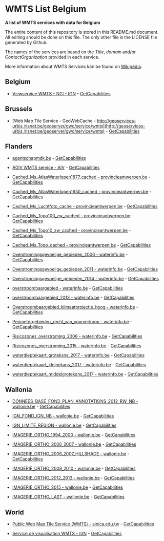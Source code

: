 # WMTS List Belgium
**A list of WMTS services with data for Belgium**

The entire content of this repository is stored in this README.md document. All editing should be done on this file. The only other file is the LICENSE file generated by Github.

The names of the services are based on the *Title*, *domain* and/or *ContactOrganization* provided in each service.

More information about WMTS Services kan be found on [Wikipedia](https://en.wikipedia.org/wiki/Web_Map_Tile_Service).



## Belgium

* [Viewservice WMTS - NGI - IGN](https://www.ngi.be/cartoweb/1.0.0/WMTSCapabilities.xml) - [GetCapabilities](https://www.ngi.be/cartoweb/1.0.0/WMTSCapabilities.xml?request=getcapabilities&service=wmts&version=1.0.0)



## Brussels

* [Web Map Tile Service - GeoWebCache - http://geoservices-urbis.irisnet.be/geoserver/gwc/service/wmts](http://geoservices-urbis.irisnet.be/geoserver/gwc/service/wmts) - [GetCapabilities](http://geoservices-urbis.irisnet.be/geoserver/gwc/service/wmts?request=getcapabilities&service=wmts&version=1.0.0)



## Flanders

* [agentschapmdk.be](http://bathy.agentschapmdk.be/spatialfusionserver/services/ows/wmts/WMTS_Triton) - [GetCapabilities](http://bathy.agentschapmdk.be/spatialfusionserver/services/ows/wmts/WMTS_Triton?request=getcapabilities&service=wmts&version=1.0.0)

* [AGIV WMTS service - AIV](https://tile.informatievlaanderen.be/ws/raadpleegdiensten/wmts) - [GetCapabilities](https://tile.informatievlaanderen.be/ws/raadpleegdiensten/wmts?request=getcapabilities&service=wmts&version=1.0.0)

* [Cached_Ms_AtlasWaterlopen1877_cached - provincieantwerpen.be](http://gis.provincieantwerpen.be/arcgis/rest/services/Cached/Ms_AtlasWaterlopen1877_cached/MapServer/WMTS/1.0.0/WMTSCapabilities.xml) - [GetCapabilities](http://gis.provincieantwerpen.be/arcgis/rest/services/Cached/Ms_AtlasWaterlopen1877_cached/MapServer/WMTS/1.0.0/WMTSCapabilities.xml?request=getcapabilities&service=wmts&version=1.0.0)

* [Cached_Ms_AtlasWaterlopen1950_cached - provincieantwerpen.be](http://gis.provincieantwerpen.be/arcgis/rest/services/Cached/Ms_AtlasWaterlopen1950_cached/MapServer/WMTS/1.0.0/WMTSCapabilities.xml) - [GetCapabilities](http://gis.provincieantwerpen.be/arcgis/rest/services/Cached/Ms_AtlasWaterlopen1950_cached/MapServer/WMTS/1.0.0/WMTSCapabilities.xml?request=getcapabilities&service=wmts&version=1.0.0)

* [Cached_Ms_Luchtfoto_cache - provincieantwerpen.be](http://gis.provincieantwerpen.be/arcgis/rest/services/Cached/Ms_Luchtfoto_cache/MapServer/WMTS/1.0.0/WMTSCapabilities.xml) - [GetCapabilities](http://gis.provincieantwerpen.be/arcgis/rest/services/Cached/Ms_Luchtfoto_cache/MapServer/WMTS/1.0.0/WMTSCapabilities.xml?request=getcapabilities&service=wmts&version=1.0.0)

* [Cached_Ms_Topo100_zw_cached - provincieantwerpen.be](http://gis.provincieantwerpen.be/arcgis/rest/services/Cached/Ms_Topo100_zw_cached/MapServer/WMTS/1.0.0/WMTSCapabilities.xml) - [GetCapabilities](http://gis.provincieantwerpen.be/arcgis/rest/services/Cached/Ms_Topo100_zw_cached/MapServer/WMTS/1.0.0/WMTSCapabilities.xml?request=getcapabilities&service=wmts&version=1.0.0)

* [Cached_Ms_Topo10_zw_cached - provincieantwerpen.be](http://gis.provincieantwerpen.be/arcgis/rest/services/Cached/Ms_Topo10_zw_cached/MapServer/WMTS/1.0.0/WMTSCapabilities.xml) - [GetCapabilities](http://gis.provincieantwerpen.be/arcgis/rest/services/Cached/Ms_Topo10_zw_cached/MapServer/WMTS/1.0.0/WMTSCapabilities.xml?request=getcapabilities&service=wmts&version=1.0.0)

* [Cached_Ms_Topo_cached - provincieantwerpen.be](http://gis.provincieantwerpen.be/arcgis/rest/services/Cached/Ms_Topo_cached/MapServer/WMTS/1.0.0/WMTSCapabilities.xml) - [GetCapabilities](http://gis.provincieantwerpen.be/arcgis/rest/services/Cached/Ms_Topo_cached/MapServer/WMTS/1.0.0/WMTSCapabilities.xml?request=getcapabilities&service=wmts&version=1.0.0)

* [Overstromingsgevoelige_gebieden_2006 - waterinfo.be](https://inspirepub.waterinfo.be/arcgis/rest/services/Overstromingsgevoelige_gebieden_2006/MapServer/WMTS/1.0.0/WMTSCapabilities.xml) - [GetCapabilities](https://inspirepub.waterinfo.be/arcgis/rest/services/Overstromingsgevoelige_gebieden_2006/MapServer/WMTS/1.0.0/WMTSCapabilities.xml?request=getcapabilities&service=wmts&version=1.0.0)

* [Overstromingsgevoelige_gebieden_2011 - waterinfo.be](https://inspirepub.waterinfo.be/arcgis/rest/services/Overstromingsgevoelige_gebieden_2011/MapServer/WMTS/1.0.0/WMTSCapabilities.xml) - [GetCapabilities](https://inspirepub.waterinfo.be/arcgis/rest/services/Overstromingsgevoelige_gebieden_2011/MapServer/WMTS/1.0.0/WMTSCapabilities.xml?request=getcapabilities&service=wmts&version=1.0.0)

* [Overstromingsgevoelige_gebieden_2014 - waterinfo.be](https://inspirepub.waterinfo.be/arcgis/rest/services/Overstromingsgevoelige_gebieden_2014/MapServer/WMTS/1.0.0/WMTSCapabilities.xml) - [GetCapabilities](https://inspirepub.waterinfo.be/arcgis/rest/services/Overstromingsgevoelige_gebieden_2014/MapServer/WMTS/1.0.0/WMTSCapabilities.xml?request=getcapabilities&service=wmts&version=1.0.0)

* [overstroombaargebied - waterinfo.be](https://inspirepub.waterinfo.be/arcgis/rest/services/overstroombaargebied/MapServer/WMTS/1.0.0/WMTSCapabilities.xml) - [GetCapabilities](https://inspirepub.waterinfo.be/arcgis/rest/services/overstroombaargebied/MapServer/WMTS/1.0.0/WMTSCapabilities.xml?request=getcapabilities&service=wmts&version=1.0.0)

* [overstroombaargebied_2013 - waterinfo.be](https://inspirepub.waterinfo.be/arcgis/rest/services/overstroombaargebied_2013/MapServer/WMTS/1.0.0/WMTSCapabilities.xml) - [GetCapabilities](https://inspirepub.waterinfo.be/arcgis/rest/services/overstroombaargebied_2013/MapServer/WMTS/1.0.0/WMTSCapabilities.xml?request=getcapabilities&service=wmts&version=1.0.0)

* [Overstroombaargebied_klimaatprojectie_hoog - waterinfo.be](https://inspirepub.waterinfo.be/arcgis/rest/services/Overstroombaargebied_klimaatprojectie_hoog/MapServer/WMTS/1.0.0/WMTSCapabilities.xml) - [GetCapabilities](https://inspirepub.waterinfo.be/arcgis/rest/services/Overstroombaargebied_klimaatprojectie_hoog/MapServer/WMTS/1.0.0/WMTSCapabilities.xml?request=getcapabilities&service=wmts&version=1.0.0)

* [Perimetergebieden_recht_van_voorverkoop - waterinfo.be](https://inspirepub.waterinfo.be/arcgis/rest/services/Perimetergebieden_recht_van_voorverkoop/MapServer/WMTS/1.0.0/WMTSCapabilities.xml) - [GetCapabilities](https://inspirepub.waterinfo.be/arcgis/rest/services/Perimetergebieden_recht_van_voorverkoop/MapServer/WMTS/1.0.0/WMTSCapabilities.xml?request=getcapabilities&service=wmts&version=1.0.0)

* [Risicozones_overstroming_2006 - waterinfo.be](https://inspirepub.waterinfo.be/arcgis/rest/services/Risicozones_overstroming_2006/MapServer/WMTS/1.0.0/WMTSCapabilities.xml) - [GetCapabilities](https://inspirepub.waterinfo.be/arcgis/rest/services/Risicozones_overstroming_2006/MapServer/WMTS/1.0.0/WMTSCapabilities.xml?request=getcapabilities&service=wmts&version=1.0.0)

* [Risicozones_overstroming_2015 - waterinfo.be](https://inspirepub.waterinfo.be/arcgis/rest/services/Risicozones_overstroming_2015/MapServer/WMTS/1.0.0/WMTSCapabilities.xml) - [GetCapabilities](https://inspirepub.waterinfo.be/arcgis/rest/services/Risicozones_overstroming_2015/MapServer/WMTS/1.0.0/WMTSCapabilities.xml?request=getcapabilities&service=wmts&version=1.0.0)

* [waterdieptekaart_grotekans_2017 - waterinfo.be](https://inspirepub.waterinfo.be/arcgis/rest/services/waterdieptekaart_grotekans_2017/MapServer/WMTS/1.0.0/WMTSCapabilities.xml) - [GetCapabilities](https://inspirepub.waterinfo.be/arcgis/rest/services/waterdieptekaart_grotekans_2017/MapServer/WMTS/1.0.0/WMTSCapabilities.xml?request=getcapabilities&service=wmts&version=1.0.0)

* [waterdieptekaart_kleinekans_2017 - waterinfo.be](https://inspirepub.waterinfo.be/arcgis/rest/services/waterdieptekaart_kleinekans_2017/MapServer/WMTS/1.0.0/WMTSCapabilities.xml) - [GetCapabilities](https://inspirepub.waterinfo.be/arcgis/rest/services/waterdieptekaart_kleinekans_2017/MapServer/WMTS/1.0.0/WMTSCapabilities.xml?request=getcapabilities&service=wmts&version=1.0.0)

* [waterdieptekaart_middelgrotekans_2017 - waterinfo.be](https://inspirepub.waterinfo.be/arcgis/rest/services/waterdieptekaart_middelgrotekans_2017/MapServer/WMTS/1.0.0/WMTSCapabilities.xml) - [GetCapabilities](https://inspirepub.waterinfo.be/arcgis/rest/services/waterdieptekaart_middelgrotekans_2017/MapServer/WMTS/1.0.0/WMTSCapabilities.xml?request=getcapabilities&service=wmts&version=1.0.0)



## Wallonia

* [DONNEES_BASE_FOND_PLAN_ANNOTATIONS_2012_RW_NB - wallonie.be](https://geoservices.wallonie.be/arcgis/rest/services/DONNEES_BASE/FOND_PLAN_ANNOTATIONS_2012_RW_NB/MapServer/WMTS) - [GetCapabilities](https://geoservices.wallonie.be/arcgis/rest/services/DONNEES_BASE/FOND_PLAN_ANNOTATIONS_2012_RW_NB/MapServer/WMTS?request=getcapabilities&service=wmts&version=1.0.0)

* [IGN_FOND_IGN_NB - wallonie.be](https://geoservices.wallonie.be/arcgis/rest/services/IGN/FOND_IGN_NB/MapServer/WMTS) - [GetCapabilities](https://geoservices.wallonie.be/arcgis/rest/services/IGN/FOND_IGN_NB/MapServer/WMTS?request=getcapabilities&service=wmts&version=1.0.0)

* [IGN_LIMITE_REGION - wallonie.be](https://geoservices.wallonie.be/arcgis/rest/services/IGN/LIMITE_REGION/MapServer/WMTS) - [GetCapabilities](https://geoservices.wallonie.be/arcgis/rest/services/IGN/LIMITE_REGION/MapServer/WMTS?request=getcapabilities&service=wmts&version=1.0.0)

* [IMAGERIE_ORTHO_1994_2000 - wallonie.be](https://geoservices.wallonie.be/arcgis/rest/services/IMAGERIE/ORTHO_1994_2000/MapServer/WMTS) - [GetCapabilities](https://geoservices.wallonie.be/arcgis/rest/services/IMAGERIE/ORTHO_1994_2000/MapServer/WMTS?request=getcapabilities&service=wmts&version=1.0.0)

* [IMAGERIE_ORTHO_2006_2007 - wallonie.be](https://geoservices.wallonie.be/arcgis/rest/services/IMAGERIE/ORTHO_2006_2007/MapServer/WMTS) - [GetCapabilities](https://geoservices.wallonie.be/arcgis/rest/services/IMAGERIE/ORTHO_2006_2007/MapServer/WMTS?request=getcapabilities&service=wmts&version=1.0.0)

* [IMAGERIE_ORTHO_2006_2007_HILLSHADE - wallonie.be](https://geoservices.wallonie.be/arcgis/rest/services/IMAGERIE/ORTHO_2006_2007_HILLSHADE/MapServer/WMTS) - [GetCapabilities](https://geoservices.wallonie.be/arcgis/rest/services/IMAGERIE/ORTHO_2006_2007_HILLSHADE/MapServer/WMTS?request=getcapabilities&service=wmts&version=1.0.0)

* [IMAGERIE_ORTHO_2009_2010 - wallonie.be](https://geoservices.wallonie.be/arcgis/rest/services/IMAGERIE/ORTHO_2009_2010/MapServer/WMTS) - [GetCapabilities](https://geoservices.wallonie.be/arcgis/rest/services/IMAGERIE/ORTHO_2009_2010/MapServer/WMTS?request=getcapabilities&service=wmts&version=1.0.0)

* [IMAGERIE_ORTHO_2012_2013 - wallonie.be](https://geoservices.wallonie.be/arcgis/rest/services/IMAGERIE/ORTHO_2012_2013/MapServer/WMTS) - [GetCapabilities](https://geoservices.wallonie.be/arcgis/rest/services/IMAGERIE/ORTHO_2012_2013/MapServer/WMTS?request=getcapabilities&service=wmts&version=1.0.0)

* [IMAGERIE_ORTHO_2015 - wallonie.be](https://geoservices.wallonie.be/arcgis/rest/services/IMAGERIE/ORTHO_2015/MapServer/WMTS) - [GetCapabilities](https://geoservices.wallonie.be/arcgis/rest/services/IMAGERIE/ORTHO_2015/MapServer/WMTS?request=getcapabilities&service=wmts&version=1.0.0)

* [IMAGERIE_ORTHO_LAST - wallonie.be](https://geoservices.wallonie.be/arcgis/rest/services/IMAGERIE/ORTHO_LAST/MapServer/WMTS) - [GetCapabilities](https://geoservices.wallonie.be/arcgis/rest/services/IMAGERIE/ORTHO_LAST/MapServer/WMTS?request=getcapabilities&service=wmts&version=1.0.0)



## World

* [Public Web Map Tile Service (WMTS) - sinica.edu.tw](http://gis.sinica.edu.tw/worldmap/wmts) - [GetCapabilities](http://gis.sinica.edu.tw/worldmap/wmts?request=getcapabilities&service=wmts&version=1.0.0)

* [Service de visualisation WMTS - IGN](https://wxs.ign.fr/pratique/geoportail/wmts) - [GetCapabilities](https://wxs.ign.fr/pratique/geoportail/wmts?request=getcapabilities&service=wmts&version=1.0.0)